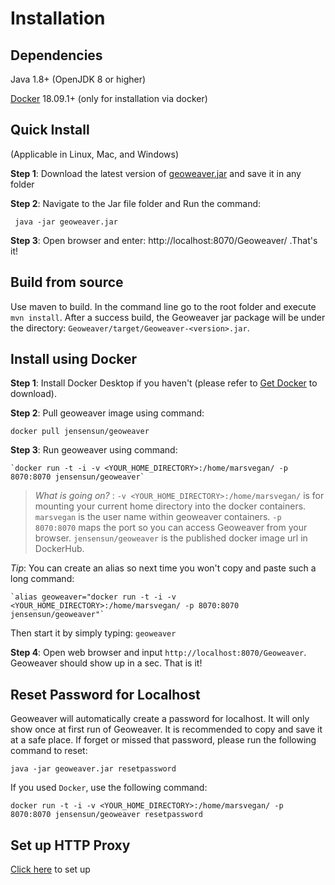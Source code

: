 
  

  

  

# Installation

  

  

  

## Dependencies

  

  

  

Java 1.8+ (OpenJDK 8 or higher)

  

  

  

[Docker](https://docs.docker.com/install/) 18.09.1+ (only for installation via docker)

  

  

  

## Quick Install

  

  

  

(Applicable in Linux, Mac, and Windows)

  

  

  

**Step 1**: Download the latest version of [geoweaver.jar](https://github.com/ESIPFed/Geoweaver/releases/download/latest/geoweaver.jar) and save it in any folder

  

  

  

**Step 2**: Navigate to the Jar file folder and Run the command:

```
 java -jar geoweaver.jar
 ```

  

  

  

**Step 3**: Open browser and enter: http://localhost:8070/Geoweaver/ .That's it!

  

  

  

## Build from source

  

  

  

Use maven to build. In the command line go to the root folder and execute `mvn install`. After a success build, the Geoweaver jar package will be under the directory: `Geoweaver/target/Geoweaver-<version>.jar`.

  

  

  

## Install using Docker

  

  

  

**Step 1**: Install Docker Desktop if you haven't (please refer to [Get Docker](https://docs.docker.com/get-docker/) to download).

  

  

  

**Step 2**: Pull geoweaver image using command:

  

`docker pull jensensun/geoweaver`

  

  

**Step 3**: Run geoweaver using command:

  

  

    `docker run -t -i -v <YOUR_HOME_DIRECTORY>:/home/marsvegan/ -p 8070:8070 jensensun/geoweaver`

  

  

  

>  *What is going on?* : `-v <YOUR_HOME_DIRECTORY>:/home/marsvegan/` is for mounting your current home directory into the docker containers. `marsvegan` is the user name within geoweaver containers. `-p 8070:8070` maps the port so you can access Geoweaver from your browser. `jensensun/geoweaver` is the published docker image url in DockerHub.

  

  

  

*Tip*: You can create an alias so next time you won't copy and paste such a long command:

  

  

    `alias geoweaver="docker run -t -i -v <YOUR_HOME_DIRECTORY>:/home/marsvegan/ -p 8070:8070 jensensun/geoweaver"`

  

  

  

Then start it by simply typing: `geoweaver`

  

  

  

**Step 4**: Open web browser and input `http://localhost:8070/Geoweaver`. Geoweaver should show up in a sec. That is it!

  

  

  

## Reset Password for Localhost

  

  

  

Geoweaver will automatically create a password for localhost. It will only show once at first run of Geoweaver. It is recommended to copy and save it at a safe place. If forget or missed that password, please run the following command to reset:

  

  

  

```
java -jar geoweaver.jar resetpassword
```

  

  

  

If you used `Docker`, use the following command:

  

  

  

```
docker run -t -i -v <YOUR_HOME_DIRECTORY>:/home/marsvegan/ -p 8070:8070 jensensun/geoweaver resetpassword
```

  

  

  

## Set up HTTP Proxy

  

[Click here](http-proxy.md) to set up